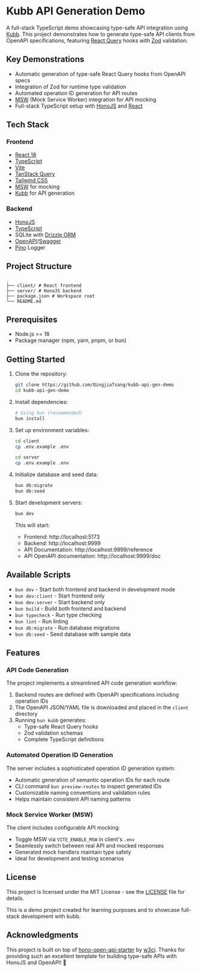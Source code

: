 # Kubb API Generation Demo

A full-stack TypeScript demo showcasing type-safe API integration using [Kubb](https://kubb.dev/). This project demonstrates how to generate type-safe API clients from OpenAPI specifications, featuring [React Query](https://tanstack.com/query/latest) hooks with [Zod](https://zod.dev/) validation.

## Key Demonstrations

- Automatic generation of type-safe React Query hooks from OpenAPI specs
- Integration of Zod for runtime type validation
- Automated operation ID generation for API routes
- [MSW](https://mswjs.io/) (Mock Service Worker) integration for API mocking
- Full-stack TypeScript setup with [HonoJS](https://hono.dev/) and [React](https://react.dev/)

## Tech Stack

### Frontend

- [React 18](https://react.dev/)
- [TypeScript](https://www.typescriptlang.org/)
- [Vite](https://vitejs.dev/)
- [TanStack Query](https://tanstack.com/query/latest)
- [Tailwind CSS](https://tailwindcss.com/)
- [MSW](https://mswjs.io/) for mocking
- [Kubb](https://kubb.dev/) for API generation

### Backend

- [HonoJS](https://hono.dev/)
- [TypeScript](https://www.typescriptlang.org/)
- SQLite with [Drizzle ORM](https://orm.drizzle.team/)
- [OpenAPI](https://www.openapis.org/)/[Swagger](https://swagger.io/)
- [Pino](https://getpino.io/) Logger

## Project Structure

```
.
├── client/ # React frontend
├── server/ # HonoJS backend
├── package.json # Workspace root
└── README.md
```

## Prerequisites

- Node.js >= 18
- Package manager (npm, yarn, pnpm, or bun)

## Getting Started

1. Clone the repository:

   ```bash
   git clone https://github.com/QingjiaTsang/kubb-api-gen-demo
   cd kubb-api-gen-demo
   ```

2. Install dependencies:

   ```bash
   # Using bun (recommended)
   bun install
   ```

3. Set up environment variables:

   ```bash
   cd client
   cp .env.example .env

   cd server
   cp .env.example .env
   ```

4. Initialize database and seed data:

   ```bash
   bun db:migrate
   bun db:seed
   ```

5. Start development servers:

   ```bash
   bun dev
   ```

   This will start:

   - Frontend: http://localhost:5173
   - Backend: http://localhost:9999
   - API Documentation: http://localhost:9999/reference
   - API OpenAPI documentation: http://localhost:9999/doc

## Available Scripts

- `bun dev` - Start both frontend and backend in development mode
- `bun dev:client` - Start frontend only
- `bun dev:server` - Start backend only
- `bun build` - Build both frontend and backend
- `bun typecheck` - Run type checking
- `bun lint` - Run linting
- `bun db:migrate` - Run database migrations
- `bun db:seed` - Seed database with sample data

## Features

### API Code Generation

The project implements a streamlined API code generation workflow:

1. Backend routes are defined with OpenAPI specifications including operation IDs
2. The OpenAPI JSON/YAML file is downloaded and placed in the `client` directory
3. Running `bun kubb` generates:
   - Type-safe React Query hooks
   - Zod validation schemas
   - Complete TypeScript definitions

### Automated Operation ID Generation

The server includes a sophisticated operation ID generation system:

- Automatic generation of semantic operation IDs for each route
- CLI command `bun preview-routes` to inspect generated IDs
- Customizable naming conventions and validation rules
- Helps maintain consistent API naming patterns

### Mock Service Worker (MSW)

The client includes configurable API mocking:

- Toggle MSW via `VITE_ENABLE_MSW` in client's `.env`
- Seamlessly switch between real API and mocked responses
- Generated mock handlers maintain type safety
- Ideal for development and testing scenarios

## License

This project is licensed under the MIT License - see the [LICENSE](LICENSE) file for details.

This is a demo project created for learning purposes and to showcase full-stack development with kubb.

## Acknowledgments

This project is built on top of [hono-open-api-starter](https://github.com/w3cj/hono-open-api-starter) by [w3cj](https://github.com/w3cj). Thanks for providing such an excellent template for building type-safe APIs with HonoJS and OpenAPI! 🙏
